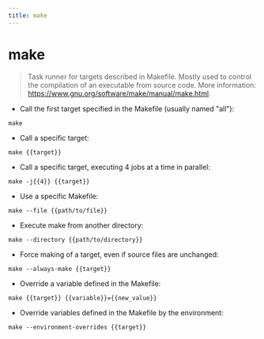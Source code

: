 ```yaml
---
title: make
---
```

# make

> Task runner for targets described in Makefile.
> Mostly used to control the compilation of an executable from source code.
> More information: <https://www.gnu.org/software/make/manual/make.html>.

- Call the first target specified in the Makefile (usually named "all"):

`make`

- Call a specific target:

`make {{target}}`

- Call a specific target, executing 4 jobs at a time in parallel:

`make -j{{4}} {{target}}`

- Use a specific Makefile:

`make --file {{path/to/file}}`

- Execute make from another directory:

`make --directory {{path/to/directory}}`

- Force making of a target, even if source files are unchanged:

`make --always-make {{target}}`

- Override a variable defined in the Makefile:

`make {{target}} {{variable}}={{new_value}}`

- Override variables defined in the Makefile by the environment:

`make --environment-overrides {{target}}`
